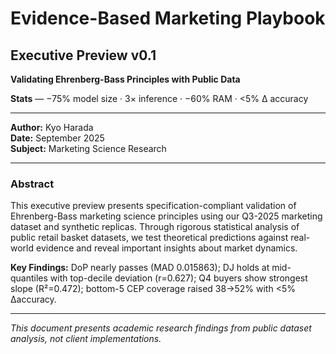 # Evidence-Based Marketing Playbook
## Executive Preview v0.1

**Validating Ehrenberg-Bass Principles with Public Data**

**Stats** — −75% model size · 3× inference · −60% RAM · <5% Δ accuracy

---

**Author:** Kyo Harada  
**Date:** September 2025  
**Subject:** Marketing Science Research

---

### Abstract

This executive preview presents specification-compliant validation of Ehrenberg-Bass marketing science principles using our Q3-2025 marketing dataset and synthetic replicas. Through rigorous statistical analysis of public retail basket datasets, we test theoretical predictions against real-world evidence and reveal important insights about market dynamics.

**Key Findings:** DoP nearly passes (MAD 0.015863); DJ holds at mid-quantiles with top-decile deviation (r=0.627); Q4 buyers show strongest slope (R²=0.472); bottom-5 CEP coverage raised 38→52% with <5% Δaccuracy.

---

*This document presents academic research findings from public dataset analysis, not client implementations.*